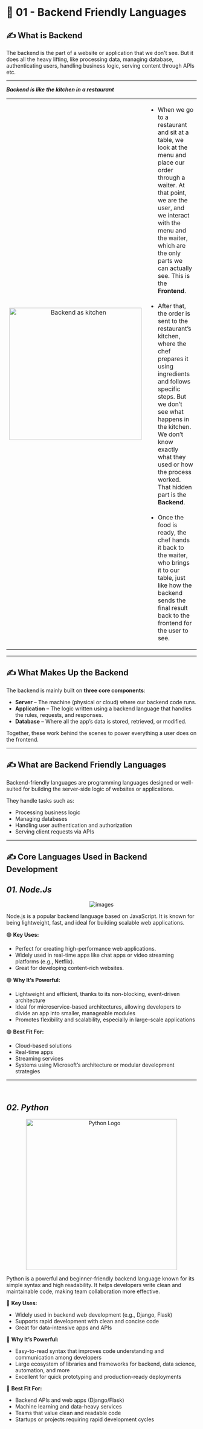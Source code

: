 # 🚀 01 - Backend Friendly Languages

## ✍️ What is Backend

The backend is the part of a website or application that we don't see. But it does all the heavy lifting, like processing data, managing database, authenticating users, handling business logic, serving content through APIs etc. 


---
_**Backend is like the kitchen in a restaurant**_

<table>
  <tr>
    <td width="40%" align="center">
      <img src="https://github.com/user-attachments/assets/5eb02360-f26b-48d2-bef9-ccab0a628984" alt="Backend as kitchen" width="350"/>
    </td>
    <td width="60%" align="left">
      <ul>
        <li>When we go to a restaurant and sit at a table, we look at the menu and place our order through a waiter. At that point, we are the user, and we interact with the menu and the waiter, which are the only parts we can actually see. This is the <strong>Frontend</strong>.</li></br>
        <li>After that, the order is sent to the restaurant’s kitchen, where the chef prepares it using ingredients and follows specific steps. But we don’t see what happens in the kitchen. We don’t know exactly what they used or how the process worked. That hidden part is the <strong>Backend</strong>.</li></br>
        <li>Once the food is ready, the chef hands it back to the waiter, who brings it to our table, just like how the backend sends the final result back to the frontend for the user to see.</li>
      </ul>
    </td>
  </tr>
</table>


---


## ✍️ What Makes Up the Backend

The backend is mainly built on **three core components**:

- **Server** – The machine (physical or cloud) where our backend code runs.
- **Application** – The logic written using a backend language that handles the rules, requests, and responses.
- **Database** – Where all the app’s data is stored, retrieved, or modified.
  
Together, these work behind the scenes to power everything a user does on the frontend.

---

## ✍️ What are Backend Friendly Languages 

Backend-friendly languages are programming languages designed or well-suited for building the server-side logic of websites or applications. 

They handle tasks such as:
- Processing business logic
- Managing databases
- Handling user authentication and authorization
- Serving client requests via APIs

---

## ✍️ Core Languages Used in Backend Development

## _01. Node.Js_
<p align="center">
  <img src="https://github.com/user-attachments/assets/863d759b-f175-4fde-8e98-a2d4ad1b45b1" alt="images" />
</p>

Node.js is a popular backend language based on JavaScript. It is known for being lightweight, fast, and ideal for building scalable web applications.


🟢 **Key Uses:**

  - Perfect for creating high-performance web applications.
  - Widely used in real-time apps like chat apps or video streaming platforms (e.g., Netflix).
  - Great for developing content-rich websites. 


🟢 **Why It’s Powerful:**
  
  - Lightweight and efficient, thanks to its non-blocking, event-driven architecture
  - Ideal for microservice-based architectures, allowing developers to divide an app into smaller, manageable modules
  - Promotes flexibility and scalability, especially in large-scale applications

    
🟢 **Best Fit For:**

  - Cloud-based solutions
  - Real-time apps
  - Streaming services
  - Systems using Microsoft’s architecture or modular development strategies

---
</br>

## _02. Python_
   
<p align="center">
  <img src="https://github.com/user-attachments/assets/0b86f3c6-8ece-4ec1-8d21-ca3f88a7afc0" alt="Python Logo" style="width:400px;" />
</p>


Python is a powerful and beginner-friendly backend language known for its simple syntax and high readability. It helps developers write clean and maintainable code, making team collaboration more effective.

🔵 **Key Uses:**

  - Widely used in backend web development (e.g., Django, Flask)
  - Supports rapid development with clean and concise code
  - Great for data-intensive apps and APIs

🔵 **Why It’s Powerful:**

  - Easy-to-read syntax that improves code understanding and communication among developers
  - Large ecosystem of libraries and frameworks for backend, data science, automation, and more
  - Excellent for quick prototyping and production-ready deployments

🔵 **Best Fit For:**

  - Backend APIs and web apps (Django/Flask)
  - Machine learning and data-heavy services
  - Teams that value clean and readable code
  - Startups or projects requiring rapid development cycles


